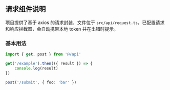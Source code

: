 ## 请求组件说明

项目提供了基于 axios 的请求封装，文件位于 `src/api/request.ts`，已配置请求和响应拦截器，会自动携带本地 token 并在出错时提示。

### 基本用法

```ts
import { get, post } from '@/api'

get('/example').then(({ result }) => {
    console.log(result)
})

post('/submit', { foo: 'bar' })
```

